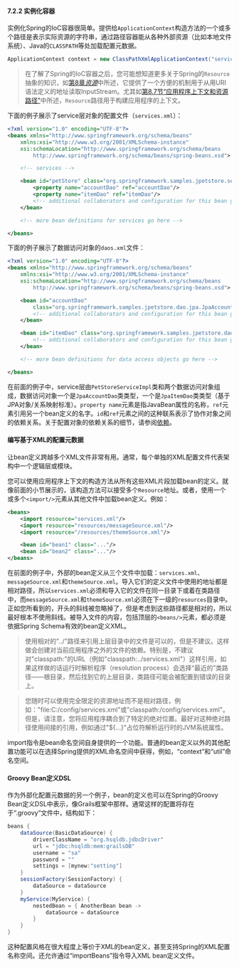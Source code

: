 #### 7.2.2 实例化容器

实例化Spring的IoC容器很简单。提供给`ApplicationContext`构造方法的一个或多个路径是表示实际资源的字符串，通过路径容器能从各种外部资源（比如本地文件系统）、Java的`CLASSPATH`等处加载配置元数据。

```java
ApplicationContext context = new ClassPathXmlApplicationContext("services.xml", "daos.xml");
```

>在了解了Spring的IoC容器之后，您可能想知道更多关于Spring的`Resource`抽象的知识，如[第8章*资源*](8.Resources.md)中所述，它提供了一个方便的机制用于从用URI语法定义的地址读取InputStream。尤其如[第8.7节“应用程序上下文和资源路径”](8.7.Application_contexts_and_Resource_paths.md)中所述，`Resource`路径用于构建应用程序的上下文。

下面的例子展示了service层对象的配置文件（`services.xml`）：

```xml
<?xml version="1.0" encoding="UTF-8"?>
<beans xmlns="http://www.springframework.org/schema/beans"
    xmlns:xsi="http://www.w3.org/2001/XMLSchema-instance"
    xsi:schemaLocation="http://www.springframework.org/schema/beans
        http://www.springframework.org/schema/beans/spring-beans.xsd">

    <!-- services -->

    <bean id="petStore" class="org.springframework.samples.jpetstore.services.PetStoreServiceImpl">
        <property name="accountDao" ref="accountDao"/>
        <property name="itemDao" ref="itemDao"/>
        <!-- additional collaborators and configuration for this bean go here -->
    </bean>

    <!-- more bean definitions for services go here -->

</beans>
```

下面的例子展示了数据访问对象的`daos.xml`文件：

```xml
<?xml version="1.0" encoding="UTF-8"?>
<beans xmlns="http://www.springframework.org/schema/beans"
    xmlns:xsi="http://www.w3.org/2001/XMLSchema-instance"
    xsi:schemaLocation="http://www.springframework.org/schema/beans
        http://www.springframework.org/schema/beans/spring-beans.xsd">

    <bean id="accountDao"
        class="org.springframework.samples.jpetstore.dao.jpa.JpaAccountDao">
        <!-- additional collaborators and configuration for this bean go here -->
    </bean>

    <bean id="itemDao" class="org.springframework.samples.jpetstore.dao.jpa.JpaItemDao">
        <!-- additional collaborators and configuration for this bean go here -->
    </bean>

    <!-- more bean definitions for data access objects go here -->

</beans>
```

在前面的例子中，service层由`PetStoreServiceImpl`类和两个数据访问对象组成，数据访问对象一个是`JpaAccountDao`类类型，一个是`JpaItemDao`类类型（基于JPA对象/关系映射标准）。`property name`元素是指JavaBean属性的名称，`ref`元素引用另一个bean定义的名字。`id`和`ref`元素之间的这种联系表示了协作对象之间的依赖关系。关于配置对象的依赖关系的细节，请参阅[依赖](7.4.Dependencies.md)。

#### 编写基于XML的配置元数据

让bean定义跨越多个XML文件非常有用。通常，每个单独的XML配置文件代表架构中一个逻辑层或模块。

您可以使用应用程序上下文的构造方法从所有这些XML片段加载bean的定义。就像前面的小节展示的，该构造方法可以接受多个`Resource`地址。或者，使用一个或多个`<import/>`元素从其他文件中加载bean定义。例如：

```xml
<beans>
    <import resource="services.xml"/>
    <import resource="resources/messageSource.xml"/>
    <import resource="/resources/themeSource.xml"/>

    <bean id="bean1" class="..."/>
    <bean id="bean2" class="..."/>
</beans>
```

在前面的例子中，外部的bean定义从三个文件中加载：`services.xml`、`messageSource.xml`和`themeSource.xml`。导入它们的定义文件中使用的地址都是相对路径，所以`services.xml`必须和导入它的文件在同一目录下或着在类路径中，而`messageSource.xml`和`themeSource.xml`必须在下一级的`resources`目录中。正如您所看到的，开头的斜线被忽略掉了，但是考虑到这些路径都是相对的，所以最好根本不使用斜线。被导入文件的内容，包括顶层的`<beans/>`元素，都必须是依据Spring Schema有效的bean定义XML。

>使用相对的"../"路径来引用上层目录中的文件是可以的，但是不建议。这样做会创建对当前应用程序之外的文件的依赖。特别是，不建议对"classpath:"的URL（例如"classpath:../services.xml"）这样引用，如果这样做的话运行时解析程序（resolution process）会选择“最近的”类路径——根目录，然后找到它的上层目录，类路径可能会被配置到错误的目录上。

>您随时可以使用完全限定的资源地址而不是相对路径，例如："file:C:/config/services.xml"或"classpath:/config/services.xml"。但是，请注意，您将应用程序耦合到了特定的绝对位置。最好对这种绝对路径使用间接的引用，例如通过"${…}"占位符解析运行时的JVM系统属性。

import指令是bean命名空间自身提供的一个功能。普通的bean定义以外的其他配置功能可以在选择Spring提供的XML命名空间中获得，例如，“context”和“util”命名空间。

#### Groovy Bean定义DSL

作为外部化配置元数据的另一个例子，bean的定义也可以在Spring的Groovy Bean定义DSL中表示，像Grails框架中那样。通常这样的配置将存在于“.groovy”文件中，结构如下：

```groovy
beans {
    dataSource(BasicDataSource) {
        driverClassName = "org.hsqldb.jdbcDriver"
        url = "jdbc:hsqldb:mem:grailsDB"
        username = "sa"
        password = ""
        settings = [mynew:"setting"]
    }
    sessionFactory(SessionFactory) {
        dataSource = dataSource
    }
    myService(MyService) {
        nestedBean = { AnotherBean bean ->
            dataSource = dataSource
        }
    }
}
```

这种配置风格在很大程度上等价于XML的bean定义，甚至支持Spring的XML配置名称空间。还允许通过“importBeans”指令导入XML bean定义文件。
